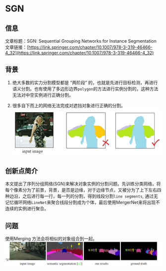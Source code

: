 # SGN

## 信息

文章标题：SGN: Sequential Grouping Networks for Instance Segmentation
文章链接：[https://link.springer.com/chapter/10.1007/978-3-319-46466-4_32](https://link.springer.com/chapter/10.1007/978-3-319-46466-4_32)


## 背景

1. 绝大多数的实力分割模型都是 “两阶段” 的，也就是先进行目标检测，再进行语义分割。也有使用了多边形边界`polygon`的方法进行实例分割的，这种方法无法对中空实例进行正确分割。

2. 很多自下而上的网络无法完成对遮挡对象进行正确的分割。
![](../../../img/artical/2022-03-09-17-42-40.png)

## 创新点简介
本文提出了序列分组网络(SGN)来解决对象实例的分割问题。先训练分类网络，将每个像素分为了前景，背景，是否是边缘，对于边缘节点，又被分为了上下左右四种边沿，之后进行每一行，每一列的分割，得到线段分割`line segments`, 通过无记忆循环网络`LineNet`来聚合线段分割成为个体，最后使用MergerNet来将出现不连续的实例进行聚合。



## 问题

使用Merging 方法会将相似的对象组合到一起。
![](../../../img/artical/2022-03-09-17-35-29.png)